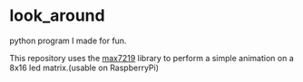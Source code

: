 # look_around
python program I made for fun.

This repository uses the [max7219](https://pypi.python.org/pypi/max7219) library to perform a simple animation on a 8x16 led matrix.(usable on RaspberryPi)
